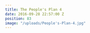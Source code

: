 ```yaml
---
title: The People's Plan 4
date: 2016-09-28 22:57:00 Z
position: 83
image: "/uploads/People's-Plan-4.jpg"
---
```


